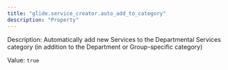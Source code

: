 ```yaml
---
title: "glide.service_creator.auto_add_to_category"
description: "Property"
---
```


Description: Automatically add new Services to the Departmental Services category (in addition to the Department or Group-specific category)

Value: `true`